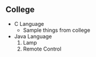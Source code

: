 ## College
*  C Language
	* Sample things from college
*   Java Language
	1.  Lamp
	2.  Remote Control






